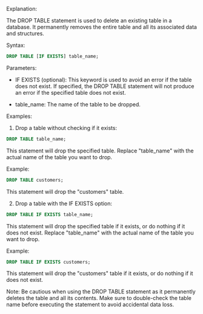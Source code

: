Explanation:

The DROP TABLE statement is used to delete an existing table in a database. It permanently removes the entire table and all its associated data and structures.

Syntax:

```sql
DROP TABLE [IF EXISTS] table_name;
```

Parameters:
- IF EXISTS (optional): This keyword is used to avoid an error if the table does not exist. If specified, the DROP TABLE statement will not produce an error if the specified table does not exist.

- table_name: The name of the table to be dropped.

Examples:

1. Drop a table without checking if it exists:

```sql
DROP TABLE table_name;
```

This statement will drop the specified table. Replace "table_name" with the actual name of the table you want to drop.

Example:

```sql
DROP TABLE customers;
```

This statement will drop the "customers" table.

2. Drop a table with the IF EXISTS option:

```sql
DROP TABLE IF EXISTS table_name;
```

This statement will drop the specified table if it exists, or do nothing if it does not exist. Replace "table_name" with the actual name of the table you want to drop.

Example:

```sql
DROP TABLE IF EXISTS customers;
```

This statement will drop the "customers" table if it exists, or do nothing if it does not exist.

Note: Be cautious when using the DROP TABLE statement as it permanently deletes the table and all its contents. Make sure to double-check the table name before executing the statement to avoid accidental data loss.